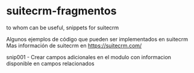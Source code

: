 # suitecrm-fragmentos
to whom can be useful, snippets for suitecrm

Algunos ejemplos de código que pueden ser implementados en suitecrm
Mas información de suitecrm en https://suitecrm.com/

snip001 - Crear campos adicionales en el modulo con informacion disponible en campos relacionados
